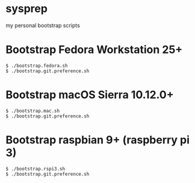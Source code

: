 sysprep
=======

my personal bootstrap scripts


# Bootstrap Fedora Workstation 25+

    $ ./bootstrap.fedora.sh
    $ ./bootstrap.git.preference.sh


# Bootstrap macOS Sierra 10.12.0+

    $ ./bootstrap.mac.sh
    $ ./bootstrap.git.preference.sh

# Bootstrap raspbian 9+ (raspberry pi 3)

    $ ./bootstrap.rspi3.sh
    $ ./bootstrap.git.preference.sh
